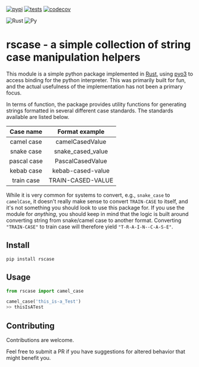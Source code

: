 [![pypi](https://img.shields.io/pypi/v/rscase.svg)](https://pypi.org/project/rscase/)
[![tests](https://github.com/sondrelg/rs-case/workflows/tests/badge.svg)](https://github.com/sondrelg)
[![codecov](https://codecov.io/gh/sondrelg/rscase/branch/master/graph/badge.svg)](https://codecov.io/gh/sondrelg/rscase)

![Rust](https://img.shields.io/badge/Rust-v1.41.0-orange.svg)
![Py](https://img.shields.io/badge/Python-v3.8-blue.svg)


# rscase - a simple collection of string case manipulation helpers

This module is a simple python package implemented in [Rust](https://www.rust-lang.org/learn), using [pyo3](https://github.com/PyO3/pyo3) to access binding for the python interpreter. This was primarily built for fun, and the actual usefulness of the implementation has not been a primary focus.

In terms of function, the package provides utility functions for generating strings formatted in several different case standards. The standards available are listed below.

| Case name        | Format example           |
| :--------------: |:-----------------:|
| camel case       | camelCasedValue   |
| snake case       | snake_cased_value |
| pascal case      | PascalCasedValue  |
| kebab case       | kebab-cased-value |
| train case       | TRAIN-CASED-VALUE |

While it is very common for systems to convert, e.g., `snake_case` to `camelCase`, it doesn't really make sense to convert `TRAIN-CASE` to itself, and it's not something you should look to use this package for. If you use the module for *anything*, you should keep in mind that the logic is built around converting string from snake/camel case to another format. Converting `"TRAIN-CASE"` to train case will therefore yield `"T-R-A-I-N--C-A-S-E"`. 

## Install 

```shell
pip install rscase
```

## Usage

```python
from rscase import camel_case

camel_case('this_is-a_Test')
>> thisIsATest
```


## Contributing

Contributions are welcome. 

Feel free to submit a PR if you have suggestions for altered behavior that might benefit you.